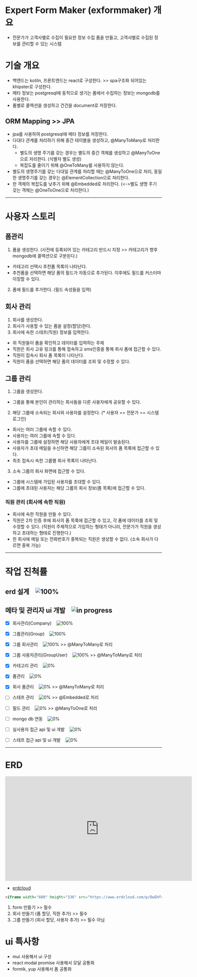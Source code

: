 # Expert Form Maker (exformmaker) 개요

- 전문가가 고객사별로 수집이 필요한 정보 수집 폼을 만들고, 고객사별로 수집된 정보를 관리할 수 있는 시스템

# 기술 개요

- 백엔드는 kotiln, 프론트엔드는 react로 구성한다. >> spa구조화 되어있는 khipster로 구성한다.
- 메타 정보는 postgresql에 동적으로 생기는 폼에서 수집하는 정보는 mongodb를 사용한다.
- 폼별로 콜렉션을 생성하고 건건을 document로 저장한다.

## ORM Mapping >> JPA

- jpa를 사용하여 postgresql에 메타 정보를 저장한다.
- 다대다 관계를 처리하기 위해 중간 테이블을 생성하고, @ManyToMany로 처리한다.
  - 별도의 생명 주기를 갖는 경우는 별도의 중간 객체를 생성하고 @ManyToOne으로 처리한다. (식별자 별도 생성)
  - 복잡도를 줄이기 위해 @OneToMany를 사용하지 않는다.
- 별도의 생명주기를 갖는 다대일 관계를 처리할 때는 @ManyToOne으로 처리, 동일한 생명주기를 갖는 경우는 @ElementCollection으로 처리한다.
- 한 객체의 복잡도를 낮추기 위해 @Embedded로 처리한다. (<->별도 생명 주기 갖는 객체는 @OneToOne으로 처리한다.)

---

# 사용자 스토리

## 폼관리

1. 폼을 생성한다. (사전에 등록되어 있는 카테고리 반드시 지정 >> 카테고리가 향후 mongodb에 콜렉션으로 구분된다.)

- 카테고리 선택시 추천폼 목록이 나타난다.
- 추천폼을 선택하면 해당 폼의 필드가 자동으로 추가된다. 이후에도 필드를 커스터마이징할 수 있다.

2. 폼에 필드를 추가한다. (필드 속성들을 입력)

## 회사 관리

1. 회사를 생성한다.
2. 회사가 사용할 수 있는 폼을 설정(할당)한다.
3. 회사에 속한 스태프(직원) 정보를 입력한다.

- 위 직원들이 폼을 확인하고 데이터를 입력하는 주체
- 직원은 회사 고유 링크를 통해 접속하고 sms인증을 통해 회사 폼에 접근할 수 있다.
- 직원이 접속시 회사 폼 목록이 나타난다.
- 직원이 폼을 선택하면 해당 폼의 데이터를 조회 및 수정할 수 있다.

## 그룹 관리

1. 그룹을 생성한다.

- 그룹을 통해 본인이 관리하는 회사들을 다른 사용자에게 공유할 수 있다.

2. 해당 그룹에 소속되는 회사와 사용자를 설정한다. (\* 사용자 == 전문가 == 시스템 로그인)

- 회사는 여러 그룹에 속할 수 있다.
- 사용자는 여러 그룹에 속할 수 있다.
- 사용자를 그룹에 설정하면 해당 사용자에게 초대 메일이 발송된다.
- 사용자가 초대 메일을 수신하면 해당 그룹이 소속된 회사의 폼 목록에 접근할 수 있다.
- 최초 접속시 속한 그룹별 회사 목록이 나타난다.

3. 소속 그룹의 회사 화면에 접근할 수 있다.

- 그룹에 시스템에 가입된 사용자를 초대할 수 있다.
- 그룹에 초대된 사용자는 해당 그룹의 회사 정보(폼 목록)에 접근할 수 있다.

### 직원 관리 (회사에 속한 직원)

- 회사에 속한 직원을 만들 수 있다.
- 직원은 2차 인증 후에 회사의 폼 목록에 접근할 수 있고, 각 폼에 데이터를 조회 및 수정할 수 있다.
  (직원이 주체적으로 가입하는 형태가 아니라, 전문가가 직원을 생성하고 초대하는 형태로 진행한다.)
- 한 회사에 메일 또는 전화번호가 중복되는 직원은 생성할 수 없다. (소속 회사가 다르면 중복 가능)

---

# 작업 진척률

## erd 설계 &nbsp;&nbsp; ![100%](https://progress-bar.xyz/100)

## 메타 및 관리자 ui 개발 &nbsp;&nbsp; ![in progress](https://progress-bar.xyz/30/?title=in%20progress)

- [x] 회사관리(Company) &nbsp;&nbsp; ![100%](https://progress-bar.xyz/100)
- [x] 그룹관리(Group) &nbsp;&nbsp; ![100%](https://progress-bar.xyz100)
- [x] 그룹 회사관리 &nbsp;&nbsp; ![100%](https://progress-bar.xyz/100) >> @ManyToMany로 처리
- [x] 그룹 사용자관리(GroupUser) &nbsp;&nbsp; ![100%](https://progress-bar.xyz/100) >> @ManyToMany로 처리
- [x] 카테고리 관리 &nbsp;&nbsp; ![0%](https://progress-bar.xyz/0)
- [x] 폼관리 &nbsp;&nbsp; ![0%](https://progress-bar.xyz/0)
- [x] 회사 폼관리 &nbsp;&nbsp; ![0%](https://progress-bar.xyz/0) >> @ManyToMany로 처리
- [ ] 스태프 관리 &nbsp;&nbsp; ![0%](https://progress-bar.xyz/0) >> @Embedded로 처리
- [ ] 필드 관리 &nbsp;&nbsp; ![0%](https://progress-bar.xyz/0) >> @ManyToOne로 처리
- [ ] mongo db 연동 &nbsp;&nbsp; ![0%](https://progress-bar.xyz/0)

- [ ] 실사용자 접근 api 및 ui 개발 &nbsp;&nbsp; ![0%](https://progress-bar.xyz/0)
- [ ] 스태프 접근 api 및 ui 개발 &nbsp;&nbsp; ![0%](https://progress-bar.xyz/0)

---

# ERD

<iframe width="600" height="336" src="https://www.erdcloud.com/p/DwEHf4YkCGfA3y3Cq" frameborder="0" allowfullscreen></iframe>

- [erdcloud](https://www.erdcloud.com/p/DwEHf4YkCGfA3y3Cq)

```html
<iframe width="600" height="336" src="https://www.erdcloud.com/p/DwEHf4YkCGfA3y3Cq" frameborder="0" allowfullscreen></iframe>
```

1. form 만들기 >> 필수
2. 회사 만들기 (폼 할당, 직원 추가) >> 필수
3. 그룹 만들기 (회사 할당, 사용자 추가) >> 필수 아님

# ui 특사항

- mui 사용해서 ui 구성
- react modal promise 사용해서 모달 공통화
- formik, yup 사용해서 폼 공통화
